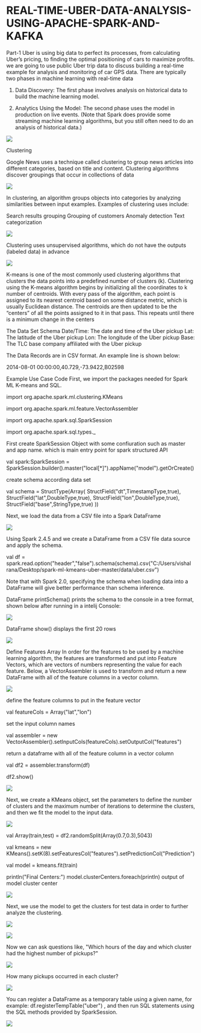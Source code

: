# REAL-TIME-UBER-DATA-ANALYSIS-USING-APACHE-SPARK-AND-KAFKA
Part-1 
Uber is using big data to perfect its processes, from calculating Uber’s pricing, to finding the optimal positioning of cars to maximize profits. we are going to use public Uber trip data to discuss building a real-time example for analysis and monitoring of car GPS data. There are typically two phases in machine learning with real-time data

1) Data Discovery: The first phase involves analysis on historical data to build the machine learning model.

2) Analytics Using the Model: The second phase uses the model in production on live events. (Note that Spark does provide some streaming machine learning algorithms, but you still often need to do an analysis of historical data.)

![](images/1.jpg)

Clustering


Google News uses a technique called clustering to group news articles into different categories, based on title and content. Clustering algorithms discover groupings that occur in collections of data

![](images/2.png)

In clustering, an algorithm groups objects into categories by analyzing similarities between input examples. Examples of clustering uses include:

Search results grouping
Grouping of customers
Anomaly detection
Text categorization

![](images/3.png)

Clustering uses unsupervised algorithms, which do not have the outputs (labeled data) in advance

![](imgaes/4.png)

K-means is one of the most commonly used clustering algorithms that clusters the data points into a predefined number of clusters (k). Clustering using the K-means algorithm begins by initializing all the coordinates to k number of centroids. With every pass of the algorithm, each point is assigned to its nearest centroid based on some distance metric, which is usually Euclidean distance. The centroids are then updated to be the “centers” of all the points assigned to it in that pass. This repeats until there is a minimum change in the centers

The Data Set Schema
  Date/Time: The date and time of the Uber pickup
  Lat: The latitude of the Uber pickup
  Lon: The longitude of the Uber pickup
  Base: The TLC base company affiliated with the Uber pickup

The Data Records are in CSV format. An example line is shown below:

2014-08-01 00:00:00,40.729,-73.9422,B02598

Example Use Case Code
First, we import the packages needed for Spark ML K-means and SQL.

import org.apache.spark.ml.clustering.KMeans

import org.apache.spark.ml.feature.VectorAssembler

import org.apache.spark.sql.SparkSession

import org.apache.spark.sql.types._

First create SparkSession Object with some confiuration such as master and app name. which is main entry point for spark structured API


val spark:SparkSession = SparkSession.builder().master("local[*]").appName("model").getOrCreate()

create schema according data set


   val schema = StructType(Array(
        StructField("dt",TimestampType,true),
      StructField("lat",DoubleType,true),
      StructField("lon",DoubleType,true),
      StructField("base",StringType,true)
    ))


Next, we load the data from a CSV file into a Spark DataFrame


![](images/7.png)


Using Spark 2.4.5 and  we create a DataFrame from a CSV file data source and apply the schema.


val df = spark.read.option("header","false").schema(schema).csv("C:/Users/vishal rana/Desktop/spark-ml-kmeans-uber-master/data/uber.csv")


Note that with Spark 2.0, specifying the schema when loading data into a DataFrame will give better performance than schema inference.


DataFrame printSchema() prints the schema to the console in a tree format, shown below after running in a intelij Console:


![](images/10.png)


DataFrame show() displays the first 20 rows


![](images/11.png)


Define Features Array
In order for the features to be used by a machine learning algorithm, the features are transformed and put into Feature Vectors, which are vectors of numbers representing the value for each feature. Below, a VectorAssembler is used to transform and return a new DataFrame with all of the feature columns in a vector column.


![](images/12.png)


define the feature columns to put in the feature vector


val featureCols = Array("lat","lon")


set the input column names


val assembler = new VectorAssembler().setInputCols(featureCols).setOutputCol("features")


return a dataframe with all of the feature column in a vector column


val df2 = assembler.transform(df)


df2.show()


![](images/14.png)

Next, we create a KMeans object, set the parameters to define the number of clusters and the maximum number of iterations to determine the clusters, and then we fit the model to the input data.


![](images/15.png)


val Array(train,test) = df2.randomSplit(Array(0.7,0.3),5043)


val kmeans = new KMeans().setK(8).setFeaturesCol("features").setPredictionCol("Prediction")


val model = kmeans.fit(train)


println("Final Centers:")
model.clusterCenters.foreach(println)
output of model cluster center


![](images/17.png)


Next, we use the model to get the clusters for test data in order to further analyze the clustering.


![](images/19.png)


![](images/20.png)


Now we can ask questions like, "Which hours of the day and which cluster had the highest number of pickups?"


![](images/21.png)


How many pickups occurred in each cluster?


![](images/22.png)


You can register a DataFrame as a temporary table using a given name, for example: df.registerTempTable("uber") , and then run SQL statements using the SQL methods provided by SparkSession.


![](images/24.png)
